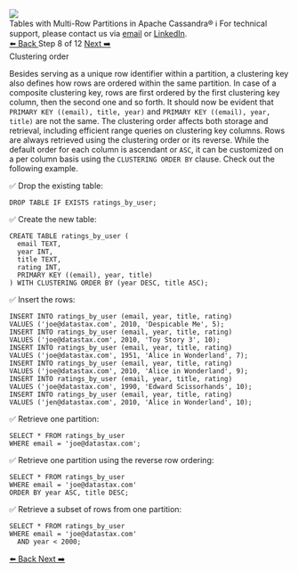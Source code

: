 <!-- TOP -->
<div class="top">
  <img src="https://datastax-academy.github.io/katapod-shared-assets/images/ds-academy-logo.svg" />
  <div class="scenario-title-section">
    <span class="scenario-title">Tables with Multi-Row Partitions in Apache Cassandra®</span>
    <span class="scenario-subtitle">ℹ️ For technical support, please contact us via <a href="mailto:aleksandr.volochnev@datastax.com">email</a> or <a href="https://dtsx.io/aleks">LinkedIn</a>.</span>
  </div>
</div>

<!-- NAVIGATION -->
<div id="navigation-top" class="navigation-top">
 <a href='command:katapod.loadPage?[{"step":"step7-astra"}]'
   class="btn btn-dark navigation-top-left">⬅️ Back
 </a>
<span class="step-count"> Step 8 of 12</span>
 <a href='command:katapod.loadPage?[{"step":"step9-astra"}]'
    class="btn btn-dark navigation-top-right">Next ➡️
  </a>
</div>

<!-- CONTENT -->

<div class="step-title">Clustering order</div>

Besides serving as a unique row identifier within a partition, a clustering key also defines
how rows are ordered within the same partition. In case of a composite clustering key,
rows are first ordered by the first clustering key column, then the second one and so forth. It 
should now be evident that `PRIMARY KEY ((email), title, year)` and `PRIMARY KEY ((email), year, title)`
are not the same. The clustering order affects both storage and retrieval, including efficient range queries on clustering key 
columns. Rows are always retrieved using the clustering order or its reverse.
While the default order for each column is ascendant or `ASC`, it can be customized on a per column basis
using the `CLUSTERING ORDER BY` clause. Check out the following example.

✅ Drop the existing table:
```
DROP TABLE IF EXISTS ratings_by_user;
```

✅ Create the new table:
```
CREATE TABLE ratings_by_user (
  email TEXT,
  year INT,
  title TEXT,
  rating INT,
  PRIMARY KEY ((email), year, title)
) WITH CLUSTERING ORDER BY (year DESC, title ASC);
```

✅ Insert the rows:
```
INSERT INTO ratings_by_user (email, year, title, rating) 
VALUES ('joe@datastax.com', 2010, 'Despicable Me', 5);
INSERT INTO ratings_by_user (email, year, title, rating) 
VALUES ('joe@datastax.com', 2010, 'Toy Story 3', 10);
INSERT INTO ratings_by_user (email, year, title, rating) 
VALUES ('joe@datastax.com', 1951, 'Alice in Wonderland', 7);
INSERT INTO ratings_by_user (email, year, title, rating) 
VALUES ('joe@datastax.com', 2010, 'Alice in Wonderland', 9);
INSERT INTO ratings_by_user (email, year, title, rating) 
VALUES ('joe@datastax.com', 1990, 'Edward Scissorhands', 10);
INSERT INTO ratings_by_user (email, year, title, rating) 
VALUES ('jen@datastax.com', 2010, 'Alice in Wonderland', 10);
```

✅ Retrieve one partition:
```
SELECT * FROM ratings_by_user
WHERE email = 'joe@datastax.com';
```

✅ Retrieve one partition using the reverse row ordering:
```
SELECT * FROM ratings_by_user
WHERE email = 'joe@datastax.com'
ORDER BY year ASC, title DESC;
```

✅ Retrieve a subset of rows from one partition:
```
SELECT * FROM ratings_by_user
WHERE email = 'joe@datastax.com'
  AND year < 2000;
```

<!-- NAVIGATION -->
<div id="navigation-bottom" class="navigation-bottom">
 <a href='command:katapod.loadPage?[{"step":"step7-astra"}]'
   class="btn btn-dark navigation-bottom-left">⬅️ Back
 </a>
 <a href='command:katapod.loadPage?[{"step":"step9-astra"}]'
    class="btn btn-dark navigation-bottom-right">Next ➡️
  </a>
</div>

